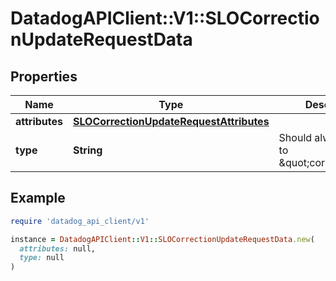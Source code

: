# DatadogAPIClient::V1::SLOCorrectionUpdateRequestData

## Properties

| Name | Type | Description | Notes |
| ---- | ---- | ----------- | ----- |
| **attributes** | [**SLOCorrectionUpdateRequestAttributes**](SLOCorrectionUpdateRequestAttributes.md) |  | [optional] |
| **type** | **String** | Should always be set to \&quot;correction\&quot; | [optional][default to &#39;correction&#39;] |

## Example

```ruby
require 'datadog_api_client/v1'

instance = DatadogAPIClient::V1::SLOCorrectionUpdateRequestData.new(
  attributes: null,
  type: null
)
```

